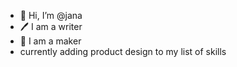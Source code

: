 - 👋 Hi, I’m @jana
- 🖊 I am a writer
- 📖 I am a maker
- currently adding product design to my list of skills
